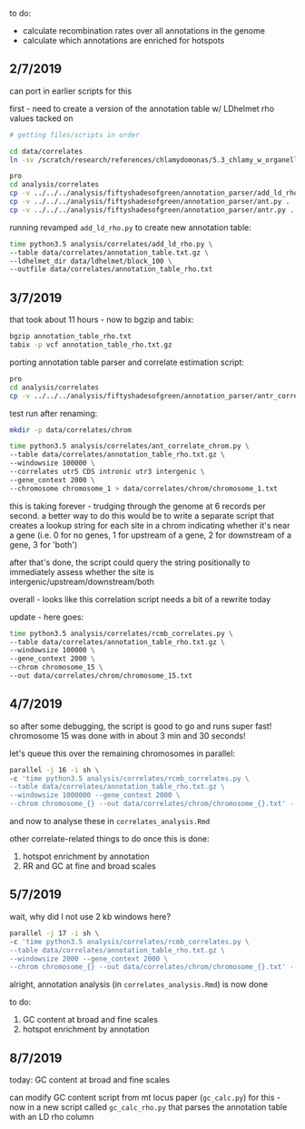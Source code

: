 
to do:
- calculate recombination rates over all annotations in the genome
- calculate which annotations are enriched for hotspots

## 2/7/2019

can port in earlier scripts for this

first - need to create a version of the annotation table w/ LDhelmet rho values tacked on

```bash
# getting files/scripts in order

cd data/correlates
ln -sv /scratch/research/references/chlamydomonas/5.3_chlamy_w_organelles_mt_minus/annotation/concatenated_GFF/annotation_table.txt.gz* .

pro
cd analysis/correlates
cp -v ../../../analysis/fiftyshadesofgreen/annotation_parser/add_ld_rho.py .
cp -v ../../../analysis/fiftyshadesofgreen/annotation_parser/ant.py .
cp -v ../../../analysis/fiftyshadesofgreen/annotation_parser/antr.py .
```

running revamped `add_ld_rho.py` to create new annotation table:

```bash
time python3.5 analysis/correlates/add_ld_rho.py \
--table data/correlates/annotation_table.txt.gz \
--ldhelmet_dir data/ldhelmet/block_100 \
--outfile data/correlates/annotation_table_rho.txt
```

## 3/7/2019

that took about 11 hours - now to bgzip and tabix:

```bash
bgzip annotation_table_rho.txt
tabix -p vcf annotation_table_rho.txt.gz
```

porting annotation table parser and correlate estimation script:

```bash
pro
cd analysis/correlates
cp -v ../../../analysis/fiftyshadesofgreen/annotation_parser/antr_correlate_dict_chrom.py .
```

test run after renaming:

```bash
mkdir -p data/correlates/chrom

time python3.5 analysis/correlates/ant_correlate_chrom.py \
--table data/correlates/annotation_table_rho.txt.gz \
--windowsize 100000 \
--correlates utr5 CDS intronic utr3 intergenic \
--gene_context 2000 \
--chromosome chromosome_1 > data/correlates/chrom/chromosome_1.txt
```

this is taking forever - trudging through the genome at 6 records
per second. a better way to do this would be to write a separate
script that creates a lookup string for each site in a chrom indicating whether
it's near a gene (i.e. 0 for no genes, 1 for upstream of a gene,
2 for downstream of a gene, 3 for 'both')

after that's done, the script could query the string positionally
to immediately assess whether the site is intergenic/upstream/downstream/both

overall - looks like this correlation script needs a bit of a rewrite today

update - here goes:

```bash
time python3.5 analysis/correlates/rcmb_correlates.py \
--table data/correlates/annotation_table_rho.txt.gz \
--windowsize 100000 \
--gene_context 2000 \
--chrom chromosome_15 \
--out data/correlates/chrom/chromosome_15.txt
```

## 4/7/2019

so after some debugging, the script is good to go and runs super fast!
chromosome 15 was done with in about 3 min and 30 seconds! 

let's queue this over the remaining chromosomes in parallel:

```bash
parallel -j 16 -i sh \
-c 'time python3.5 analysis/correlates/rcmb_correlates.py \
--table data/correlates/annotation_table_rho.txt.gz \
--windowsize 1000000 --gene_context 2000 \
--chrom chromosome_{} --out data/correlates/chrom/chromosome_{}.txt' -- {1..14} 16 17
```

and now to analyse these in `correlates_analysis.Rmd`

other correlate-related things to do once this is done:

1. hotspot enrichment by annotation
2. RR and GC at fine and broad scales

## 5/7/2019

wait, why did I not use 2 kb windows here?

```bash
parallel -j 17 -i sh \
-c 'time python3.5 analysis/correlates/rcmb_correlates.py \
--table data/correlates/annotation_table_rho.txt.gz \
--windowsize 2000 --gene_context 2000 \
--chrom chromosome_{} --out data/correlates/chrom/chromosome_{}.txt' -- {1..17}
```

alright, annotation analysis (in `correlates_analysis.Rmd`) is now done

to do:

1. GC content at broad and fine scales
2. hotspot enrichment by annotation

## 8/7/2019

today: GC content at broad and fine scales

can modify GC content script from mt locus paper (`gc_calc.py`) for this - 
now in a new script called `gc_calc_rho.py` that parses the annotation table
with an LD rho column


















